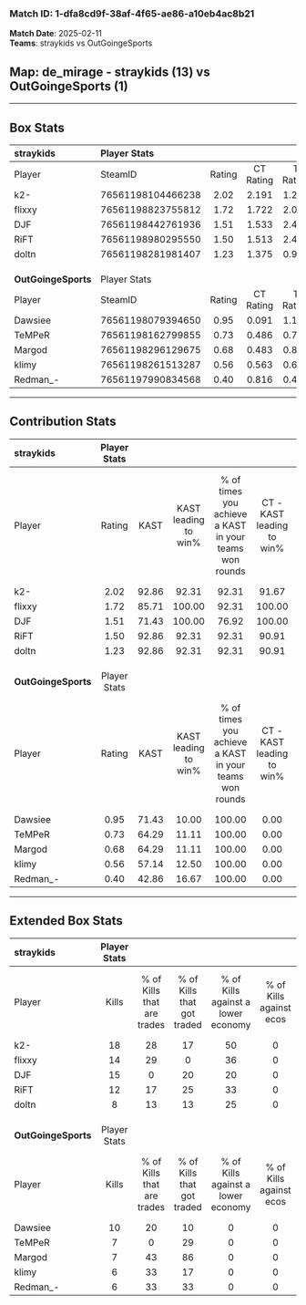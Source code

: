 ### Match ID: 1-dfa8cd9f-38af-4f65-ae86-a10eb4ac8b21  
**Match Date**: 2025-02-11  
**Teams**: straykids vs OutGoingeSports  

## **Map**: de_mirage - straykids (13) vs OutGoingeSports (1)  
---  

## Box Stats  

| **straykids**       | Player Stats      |        |           |          |       |       |       |         |        |      |     |
| :- | :- | :-: | :-: | :-: | :-: | :-: | :-: | :-: | :-: | :-: | :-: |
| Player              | SteamID           | Rating | CT Rating | T Rating | KAST  |  ADR  | Kills | Assists | Deaths | K/D  | HS% |
| k2-                 | 76561198104466238 |  2.02  |   2.191   |  1.287   | 92.86 | 106.8 |  18   |    3    |   5    | 3.60 | 50  |
| flixxy              | 76561198823755812 |  1.72  |   1.722   |  2.002   | 85.71 | 89.6  |  14   |    5    |   4    | 3.50 |  7  |
| DJF                 | 76561198442761936 |  1.51  |   1.533   |  2.478   | 71.43 | 113.4 |  15   |    3    |   10   | 1.50 | 60  |
| RiFT                | 76561198980295550 |  1.50  |   1.513   |  2.496   | 92.86 | 107.0 |  12   |    8    |   10   | 1.20 | 41  |
| doltn               | 76561198281981407 |  1.23  |   1.375   |  0.918   | 92.86 | 72.1  |   8   |    5    |   7    | 1.14 | 75  |
|                     |                   |        |           |          |       |       |       |         |        |      |     |
|                     |                   |        |           |          |       |       |       |         |        |      |     |
|                     |                   |        |           |          |       |       |       |         |        |      |     |
| **OutGoingeSports** | Player Stats      |        |           |          |       |       |       |         |        |      |     |
| Player              | SteamID           | Rating | CT Rating | T Rating | KAST  |  ADR  | Kills | Assists | Deaths | K/D  | HS% |
| Dawsiee             | 76561198079394650 |  0.95  |   0.091   |  1.139   | 71.43 | 60.6  |  10   |    2    |   12   | 0.83 | 60  |
| TeMPeR              | 76561198162799855 |  0.73  |   0.486   |  0.765   | 64.29 | 73.7  |   7   |    3    |   13   | 0.54 | 57  |
| Margod              | 76561198296129675 |  0.68  |   0.483   |  0.856   | 64.29 | 70.5  |   7   |    4    |   14   | 0.50 | 71  |
| klimy               | 76561198261513287 |  0.56  |   0.563   |  0.698   | 57.14 | 69.6  |   6   |    3    |   14   | 0.43 | 83  |
| Redman_-            | 76561197990834568 |  0.40  |   0.816   |  0.461   | 42.86 | 53.1  |   6   |    2    |   14   | 0.43 | 50  |
---  

## Contribution Stats  

| **straykids**       | Player Stats |       |                      |                                                        |                           |                                                             |                          |                                                            |
| :- | :-: | :-: | :-: | :-: | :-: | :-: | :-: | :-: |
| Player              |    Rating    | KAST  | KAST leading to win% | % of times you achieve a KAST in your teams won rounds | CT - KAST leading to win% | CT - % of times you achieve a KAST in your teams won rounds | T - KAST leading to win% | T - % of times you achieve a KAST in your teams won rounds |
| k2-                 |     2.02     | 92.86 |        92.31         |                         92.31                          |           91.67           |                           100.00                            |          100.00          |                           50.00                            |
| flixxy              |     1.72     | 85.71 |        100.00        |                         92.31                          |          100.00           |                            90.91                            |          100.00          |                           100.00                           |
| DJF                 |     1.51     | 71.43 |        100.00        |                         76.92                          |          100.00           |                            72.73                            |          100.00          |                           100.00                           |
| RiFT                |     1.50     | 92.86 |        92.31         |                         92.31                          |           90.91           |                            90.91                            |          100.00          |                           100.00                           |
| doltn               |     1.23     | 92.86 |        92.31         |                         92.31                          |           90.91           |                            90.91                            |          100.00          |                           100.00                           |
|                     |              |       |                      |                                                        |                           |                                                             |                          |                                                            |
|                     |              |       |                      |                                                        |                           |                                                             |                          |                                                            |
|                     |              |       |                      |                                                        |                           |                                                             |                          |                                                            |
| **OutGoingeSports** | Player Stats |       |                      |                                                        |                           |                                                             |                          |                                                            |
| Player              |    Rating    | KAST  | KAST leading to win% | % of times you achieve a KAST in your teams won rounds | CT - KAST leading to win% | CT - % of times you achieve a KAST in your teams won rounds | T - KAST leading to win% | T - % of times you achieve a KAST in your teams won rounds |
| Dawsiee             |     0.95     | 71.43 |        10.00         |                         100.00                         |           0.00            |                            0.00                             |          11.11           |                           100.00                           |
| TeMPeR              |     0.73     | 64.29 |        11.11         |                         100.00                         |           0.00            |                            0.00                             |          12.50           |                           100.00                           |
| Margod              |     0.68     | 64.29 |        11.11         |                         100.00                         |           0.00            |                            0.00                             |          12.50           |                           100.00                           |
| klimy               |     0.56     | 57.14 |        12.50         |                         100.00                         |           0.00            |                            0.00                             |          14.29           |                           100.00                           |
| Redman_-            |     0.40     | 42.86 |        16.67         |                         100.00                         |           0.00            |                            0.00                             |          20.00           |                           100.00                           |
---  

## Extended Box Stats  

| **straykids**       | Player Stats |                            |                            |                                    |                         |                              |                                 |        |                             |                                     |                          |                               |                            |
| :- | :-: | :-: | :-: | :-: | :-: | :-: | :-: | :-: | :-: | :-: | :-: | :-: | :-: |
| Player              |    Kills     | % of Kills that are trades | % of Kills that got traded | % of Kills against a lower economy | % of Kills against ecos | % of Kills that are flawless | % of Kills that are close duels | Deaths | % of Deaths that get traded | % of Deaths against a lower economy | % of Deaths against ecos | % of Deaths that are flawless | % of Deaths that are close |
| k2-                 |      18      |             28             |             17             |                 50                 |            0            |              78              |                6                |   5    |             20              |                 20                  |            0             |              40               |             0              |
| flixxy              |      14      |             29             |             0              |                 36                 |            0            |              64              |                0                |   4    |             25              |                 25                  |            0             |              50               |             25             |
| DJF                 |      15      |             0              |             20             |                 20                 |            0            |              60              |                0                |   10   |             40              |                 50                  |            0             |              40               |             10             |
| RiFT                |      12      |             17             |             25             |                 33                 |            0            |              58              |                8                |   10   |             40              |                 30                  |            0             |              30               |             10             |
| doltn               |      8       |             13             |             13             |                 25                 |            0            |              50              |                0                |   7    |             29              |                 29                  |            0             |              57               |             0              |
|                     |              |                            |                            |                                    |                         |                              |                                 |        |                             |                                     |                          |                               |                            |
|                     |              |                            |                            |                                    |                         |                              |                                 |        |                             |                                     |                          |                               |                            |
|                     |              |                            |                            |                                    |                         |                              |                                 |        |                             |                                     |                          |                               |                            |
| **OutGoingeSports** | Player Stats |                            |                            |                                    |                         |                              |                                 |        |                             |                                     |                          |                               |                            |
| Player              |    Kills     | % of Kills that are trades | % of Kills that got traded | % of Kills against a lower economy | % of Kills against ecos | % of Kills that are flawless | % of Kills that are close duels | Deaths | % of Deaths that get traded | % of Deaths against a lower economy | % of Deaths against ecos | % of Deaths that are flawless | % of Deaths that are close |
| Dawsiee             |      10      |             20             |             10             |                 0                  |            0            |              30              |               20                |   12   |              8              |                  0                  |            0             |              75               |             0              |
| TeMPeR              |      7       |             0              |             29             |                 0                  |            0            |              57              |                0                |   13   |              0              |                  0                  |            0             |              77               |             0              |
| Margod              |      7       |             43             |             86             |                 0                  |            0            |              14              |               14                |   14   |             21              |                  0                  |            0             |              57               |             0              |
| klimy               |      6       |             33             |             17             |                 0                  |            0            |              50              |                0                |   14   |             21              |                  0                  |            0             |              64               |             14             |
| Redman_-            |      6       |             33             |             33             |                 0                  |            0            |              67              |                0                |   14   |             21              |                  0                  |            0             |              50               |             0              |
